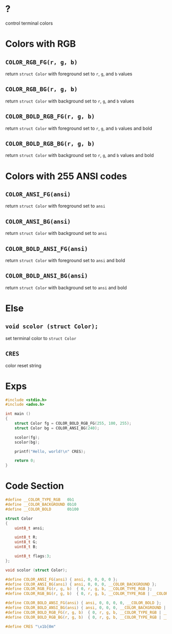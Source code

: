 # ?

control terminal colors


# Colors with RGB

## `COLOR_RGB_FG(r, g, b)`

return `struct Color` with foreground set to `r`, `g`, and `b` values

## `COLOR_RGB_BG(r, g, b)`

return `struct Color` with background set to `r`, `g`, and `b` values

## `COLOR_BOLD_RGB_FG(r, g, b)`

return `struct Color` with foreground set to `r`, `g`, and `b` values and bold

## `COLOR_BOLD_RGB_BG(r, g, b)`

return `struct Color` with background set to `r`, `g`, and `b` values and bold


# Colors with 255 ANSI codes

## `COLOR_ANSI_FG(ansi)`

return `struct Color` with foreground set to `ansi`

## `COLOR_ANSI_BG(ansi)`

return `struct Color` with background set to `ansi`

## `COLOR_BOLD_ANSI_FG(ansi)`

return `struct Color` with foreground set to `ansi` and bold

## `COLOR_BOLD_ANSI_BG(ansi)`

return `struct Color` with background set to `ansi` and bold


# Else

## `void scolor (struct Color);`

set terminal color to `struct Color`

## `CRES`

color reset string


# Exps

```C
#include <stdio.h>
#include <advo.h>

int main ()
{
	struct Color fg = COLOR_BOLD_RGB_FG(255, 100, 255);
	struct Color bg = COLOR_ANSI_BG(240);

	scolor(fg);
	scolor(bg);

	printf("Hello, world!\n" CRES);

	return 0;
}
```


# Code Section

```C
#define __COLOR_TYPE_RGB   0b1
#define __COLOR_BACKGROUND 0b10
#define __COLOR_BOLD       0b100

struct Color
{
	uint8_t ansi;

	uint8_t R;
	uint8_t G;
	uint8_t B;

	uint8_t flags:3;
};

void scolor (struct Color);

#define COLOR_ANSI_FG(ansi) { ansi, 0, 0, 0, 0 };
#define COLOR_ANSI_BG(ansi) { ansi, 0, 0, 0, __COLOR_BACKGROUND };
#define COLOR_RGB_FG(r, g, b)  { 0, r, g, b, __COLOR_TYPE_RGB };
#define COLOR_RGB_BG(r, g, b)  { 0, r, g, b, __COLOR_TYPE_RGB | __COLOR_BACKGROUND };

#define COLOR_BOLD_ANSI_FG(ansi) { ansi, 0, 0, 0, 0, __COLOR_BOLD };
#define COLOR_BOLD_ANSI_BG(ansi) { ansi, 0, 0, 0, __COLOR_BACKGROUND | __COLOR_BOLD };
#define COLOR_BOLD_RGB_FG(r, g, b)  { 0, r, g, b, __COLOR_TYPE_RGB | __COLOR_BOLD };
#define COLOR_BOLD_RGB_BG(r, g, b)  { 0, r, g, b, __COLOR_TYPE_RGB | __COLOR_BACKGROUND | __COLOR_BOLD };

#define CRES "\x1b[0m"
```